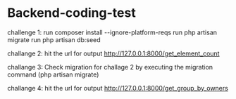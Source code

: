 # Backend-coding-test

challenge 1:
    run composer install --ignore-platform-reqs
    run php artisan migrate
    run php artisan db:seed

challange 2: hit the url for output http://127.0.0.1:8000/get_element_count

challange 3: Check migration for challage 2 by executing the migration command (php artisan migrate)

challange 4: hit the url for output http://127.0.0.1:8000/get_group_by_owners